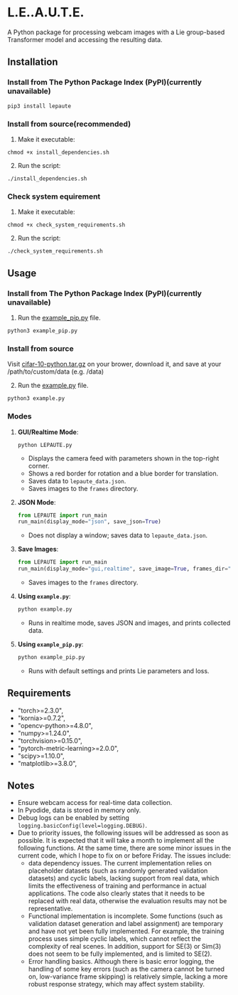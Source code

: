 # L.E..A.U.T.E.

A Python package for processing webcam images with a Lie group-based Transformer model and accessing the resulting data.

## Installation

### Install from The Python Package Index (PyPI)(currently unavailable)

```
pip3 install lepaute
```

### Install from source(recommended)

1. Make it executable:
```
chmod +x install_dependencies.sh
```

2. Run the script:
```
./install_dependencies.sh
```

### Check system equirement

1. Make it executable:
```
chmod +x check_system_requirements.sh
```

2. Run the script:
```
./check_system_requirements.sh
```

## Usage

### Install from The Python Package Index (PyPI)(currently unavailable)

1. Run the [example_pip.py](example_pip.py) file.
```
python3 example_pip.py
```

### Install from source

Visit [cifar-10-python.tar.gz](https://www.cs.toronto.edu/~kriz/cifar-10-python.tar.gz) on your brower, download it, and save at your /path/to/custom/data (e.g. /data)

2. Run the [example.py](example.py) file.
```
python3 example.py
```

### Modes

1. **GUI/Realtime Mode**:
   ```bash:disable-run
   python LEPAUTE.py
   ```
   - Displays the camera feed with parameters shown in the top-right corner.
   - Shows a red border for rotation and a blue border for translation.
   - Saves data to `lepaute_data.json`.
   - Saves images to the `frames` directory.

2. **JSON Mode**:
   ```python
   from LEPAUTE import run_main
   run_main(display_mode="json", save_json=True)
   ```
   - Does not display a window; saves data to `lepaute_data.json`.

3. **Save Images**:
   ```python
   from LEPAUTE import run_main
   run_main(display_mode="gui,realtime", save_image=True, frames_dir="frames")
   ```
   - Saves images to the `frames` directory.

4. **Using `example.py`**:
   ```bash
   python example.py
   ```
   - Runs in realtime mode, saves JSON and images, and prints collected data.

5. **Using `example_pip.py`**:
   ```bash
   python example_pip.py
   ```
   - Runs with default settings and prints Lie parameters and loss.

## Requirements

- "torch>=2.3.0",
- "kornia>=0.7.2",
- "opencv-python>=4.8.0",
- "numpy>=1.24.0",
- "torchvision>=0.15.0",
- "pytorch-metric-learning>=2.0.0",
- "scipy>=1.10.0",
- "matplotlib>=3.8.0",

## Notes

- Ensure webcam access for real-time data collection.
- In Pyodide, data is stored in memory only.
- Debug logs can be enabled by setting `logging.basicConfig(level=logging.DEBUG)`.
- Due to priority issues, the following issues will be addressed as soon as possible. It is expected that it will take a month to implement all the following functions. At the same time, there are some minor issues in the current code, which I hope to fix on or before Friday. The issues include: 
  - data dependency issues. The current implementation relies on placeholder datasets (such as randomly generated validation datasets) and cyclic labels, lacking support from real data, which limits the effectiveness of training and performance in actual applications. The code also clearly states that it needs to be replaced with real data, otherwise the evaluation results may not be representative. 
  - Functional implementation is incomplete. Some functions (such as validation dataset generation and label assignment) are temporary and have not yet been fully implemented. For example, the training process uses simple cyclic labels, which cannot reflect the complexity of real scenes. In addition, support for SE(3) or Sim(3) does not seem to be fully implemented, and is limited to SE(2). 
  - Error handling basics. Although there is basic error logging, the handling of some key errors (such as the camera cannot be turned on, low-variance frame skipping) is relatively simple, lacking a more robust response strategy, which may affect system stability.
